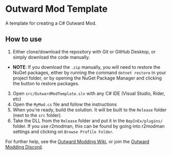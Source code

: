 # Outward Mod Template

A template for creating a C# Outward Mod.

## How to use

1. Either clone/download the repository with Git or GitHub Desktop, or simply download the code manually.
* **NOTE**: If you download the `.zip` manually, you will need to restore the NuGet packages, either by running the command `dotnet restore` in your project folder, or by opening the NuGet Package Manager and clicking the button to restore packages.
3. Open `src/OutwardModTemplate.sln` with any C# IDE (Visual Studio, Rider, etc)
4. Open the `MyMod.cs` file and follow the instructions
5. When you're ready, build the solution. It will be built to the `Release` folder (next to the `src` folder).
6. Take the DLL from the `Release` folder and put it in the `BepInEx/plugins/` folder. If you use r2modman, this can be found by going into r2modman settings and clicking on `Browse Profile Folder`.

For further help, see the [Outward Modding Wiki](https://outward.fandom.com/wiki/Getting_Started_Developing_Mods), or join the [Outward Modding Discord](https://discord.gg/zKyfGmy7TR).
